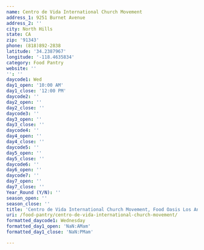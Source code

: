 ```yaml
---
name: Centro de Vida International Church Movement
address_1: 9251 Burnet Avenue
address_2: ''
city: North Hills
state: CA
zip: '91343'
phone: (818)892-2838
latitude: '34.2387967'
longitude: '-118.4635834'
category: Food Pantry
website: ''
'': ''
daycode1: Wed
day1_open: '10:00 AM'
day1_close: '12:00 PM'
daycode2: ''
day2_open: ''
day2_close: ''
daycode3: ''
day3_open: ''
day3_close: ''
daycode4: ''
day4_open: ''
day4_close: ''
daycode5: ''
day5_open: ''
day5_close: ''
daycode6: ''
day6_open: ''
daycode7: ''
day7_open: ''
day7_close: ''
Year_Round (Y/N): ''
season_open: ''
season_close: ''
title: 'Centro de Vida International Church Movement, Food Oasis Los Angeles'
uri: /food-pantry/centro-de-vida-international-church-movement/
formatted_daycode1: Wednesday
formatted_day1_open: 'NaN:AMam'
formatted_day1_close: 'NaN:PMam'

---
```

